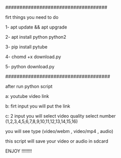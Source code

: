 ####################################

firt things you need to do

1- apt update && apt upgrade

2- apt install python python2

3- pip install pytube

4- chomd +x download.py

5- python download.py

#####################################

after run python script

a: youtube video link

b: firt input you will put the link

c: 2 input you will select video quality 
select number (1,2,3,4,5,6,7,8,9,10,11,12,13,14,15,16)

 you will see type (video/webm , video/mp4 , audio)


this script will save your video or audio in  sdcard


ENJOY !!!!!!!!


